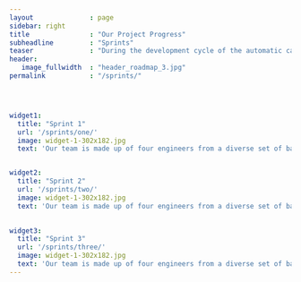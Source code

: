 ```yaml
---
layout              : page
sidebar: right
title               : "Our Project Progress"
subheadline         : "Sprints"
teaser              : "During the development cycle of the automatic card dealer, our team chose to use an Agile Scrum framework to stay organized and keep track of all the different components needed for our project. Over the course of two to three months, our team went through three sprints total, with each sprint culminating into a design review and retrospective at the end. During each sprint we looked at the status of our Backlog and set concrete goals on what we wanted to achieve at the end of the sprint. Below are the different sprints and progress during each one."
header:
   image_fullwidth  : "header_roadmap_3.jpg"
permalink           : "/sprints/"




widget1:
  title: "Sprint 1"
  url: '/sprints/one/'
  image: widget-1-302x182.jpg
  text: 'Our team is made up of four engineers from a diverse set of backgrounds to develop a product that is the intersection between mechanical, electrical, and software engineering.'


widget2:
  title: "Sprint 2"
  url: '/sprints/two/'
  image: widget-1-302x182.jpg
  text: 'Our team is made up of four engineers from a diverse set of backgrounds to develop a product that is the intersection between mechanical, electrical, and software engineering.'
  

widget3:
  title: "Sprint 3"
  url: '/sprints/three/'
  image: widget-1-302x182.jpg
  text: 'Our team is made up of four engineers from a diverse set of backgrounds to develop a product that is the intersection between mechanical, electrical, and software engineering.'
---
```



